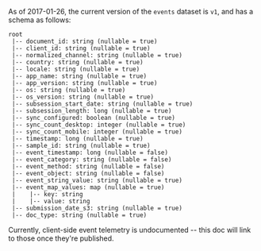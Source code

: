 As of 2017-01-26,
the current version of the `events` dataset is `v1`,
and has a schema as follows:

```
root
 |-- document_id: string (nullable = true)
 |-- client_id: string (nullable = true)
 |-- normalized_channel: string (nullable = true)
 |-- country: string (nullable = true)
 |-- locale: string (nullable = true)
 |-- app_name: string (nullable = true)
 |-- app_version: string (nullable = true)
 |-- os: string (nullable = true)
 |-- os_version: string (nullable = true)
 |-- subsession_start_date: string (nullable = true)
 |-- subsession_length: long (nullable = true)
 |-- sync_configured: boolean (nullable = true)
 |-- sync_count_desktop: integer (nullable = true)
 |-- sync_count_mobile: integer (nullable = true)
 |-- timestamp: long (nullable = true)
 |-- sample_id: string (nullable = true)
 |-- event_timestamp: long (nullable = false)
 |-- event_category: string (nullable = false)
 |-- event_method: string (nullable = false)
 |-- event_object: string (nullable = false)
 |-- event_string_value: string (nullable = true)
 |-- event_map_values: map (nullable = true)
 |    |-- key: string
 |    |-- value: string
 |-- submission_date_s3: string (nullable = true)
 |-- doc_type: string (nullable = true)
```

Currently, client-side event telemetry is undocumented -- this doc will link to
those once they're published.
